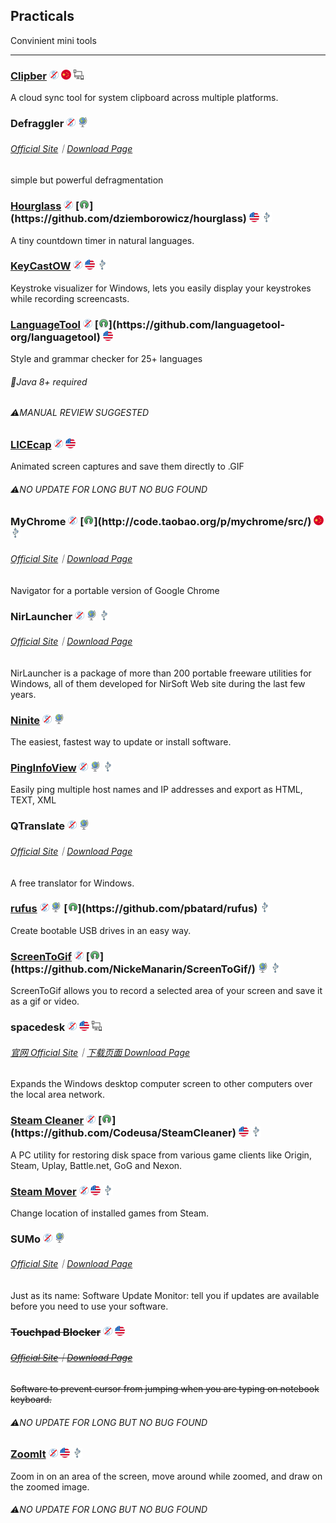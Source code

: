## Practicals

Convinient mini tools

---

### [Clipber](http://clipber.com/clipber/) ![](../assets/free.png) ![](../assets/china.png) ![](../assets/multi_platform.png)

A cloud sync tool for system clipboard across multiple platforms.

### Defraggler ![](../assets/free.png) ![](../assets/earth-globe.png)

###### [Official Site](https://www.piriform.com/defraggler)｜[Download Page](https://www.piriform.com/defraggler/download)

simple but powerful defragmentation

### [Hourglass](https://chris.dziemborowicz.com/apps/hourglass/) ![](../assets/free.png) [![](../assets/open-source-icon.png "MIT@GitHub: https://github.com/dziemborowicz/hourglass")](https://github.com/dziemborowicz/hourglass) ![](../assets/united-states.png) ![](../assets/usb.png)

A tiny countdown timer in natural languages.

### [KeyCastOW](https://brookhong.github.io/2014/04/28/keycast-on-windows.html) ![](../assets/free.png) ![](../assets/united-states.png) ![](../assets/usb.png)

Keystroke visualizer for Windows, lets you easily display your keystrokes while recording screencasts.

### [LanguageTool](https://languagetool.org/) ![](../assets/free.png) [![](../assets/open-source-icon.png "LGPL 2.1+@GitHub: https://github.com/languagetool-org/languagetool")](https://github.com/languagetool-org/languagetool) ![](../assets/united-states.png)

Style and grammar checker for 25+ languages

###### 📌Java 8+ required

###### ⚠MANUAL REVIEW SUGGESTED

### [LICEcap](http://www.cockos.com/licecap/) ![](../assets/free.png) ![](../assets/united-states.png)

Animated screen captures and save them directly to .GIF

###### ⚠NO UPDATE FOR LONG BUT NO BUG FOUND

### MyChrome ![](../assets/free.png) [![](../assets/open-source-icon.png "NO LICENSE@TaoCode: http://code.taobao.org/p/mychrome/src/")](http://code.taobao.org/p/mychrome/src/) ![](../assets/china.png) ![](../assets/usb.png)

###### [Official Site](http://bbs.kafan.cn/thread-1725205-1-1.html)｜[Download Page](http://code.taobao.org/p/mychrome/src/trunk/release/)

Navigator for a portable version of Google Chrome

### NirLauncher ![](../assets/free.png) ![](../assets/earth-globe.png) ![](../assets/usb.png)

###### [Official Site](http://launcher.nirsoft.net/)｜[Download Page](http://launcher.nirsoft.net/downloads/index.html)

NirLauncher is a package of more than 200 portable freeware utilities for Windows, all of them developed for NirSoft Web site during the last few years.

### [Ninite](https://ninite.com/) ![](../assets/free.png) ![](../assets/earth-globe.png)

The easiest, fastest way to update or install software.

### [PingInfoView](http://www.nirsoft.net/utils/multiple_ping_tool.html) ![](../assets/free.png) ![](../assets/earth-globe.png) ![](../assets/usb.png)

Easily ping multiple host names and IP addresses and export as HTML, TEXT, XML

### QTranslate ![](../assets/free.png) ![](../assets/earth-globe.png)

###### [Official Site](https://quest-app.appspot.com/)｜[Download Page](https://quest-app.appspot.com/download)

A free translator for Windows.

### [rufus](http://rufus.akeo.ie/) ![](../assets/free.png) ![](../assets/earth-globe.png) [![](../assets/open-source-icon.png "GPL3.0@GitHub: https://github.com/pbatard/rufus")](https://github.com/pbatard/rufus) ![](../assets/usb.png)

Create bootable USB drives in an easy way.

### [ScreenToGif](http://www.screentogif.com/) ![](../assets/free.png) [![](../assets/open-source-icon.png "Microsoft Public License@GitHub: https://github.com/NickeManarin/ScreenToGif/")](https://github.com/NickeManarin/ScreenToGif/) ![](../assets/earth-globe.png) ![](../assets/usb.png)

ScreenToGif allows you to record a selected area of your screen and save it as a gif or video.

### spacedesk ![](../assets/free.png) ![](../assets/united-states.png) ![](../assets/multi_platform.png)

###### [官网 Official Site](http://www.spacedesk.net/)｜[下载页面 Download Page](http://spacedesk.ph/download/)

Expands the Windows desktop computer screen to other computers over the local area network.

### [Steam Cleaner](https://github.com/Codeusa/SteamCleaner) ![](../assets/free.png) [![](../assets/open-source-icon.png "GPL 3.0@GitHub: https://github.com/Codeusa/SteamCleaner")](https://github.com/Codeusa/SteamCleaner) ![](../assets/united-states.png) ![](../assets/usb.png)

A PC utility for restoring disk space from various game clients like Origin, Steam, Uplay, Battle.net, GoG and Nexon.

### [Steam Mover](http://www.traynier.com/software/steammover) ![](../assets/free.png) ![](../assets/united-states.png) ![](../assets/usb.png)

Change location of installed games from Steam.

### SUMo ![](../assets/free.png) ![](../assets/earth-globe.png)

###### [Official Site](http://www.kcsoftwares.com/?sumo)｜[Download Page](http://www.kcsoftwares.com/?download)

Just as its name: Software Update Monitor: tell you if updates are available before you need to use your software.

### ~~Touchpad Blocker~~ ![](../assets/free.png) ![](../assets/united-states.png)

###### [~~Official Site~~](http://touchpad-blocker.com/)~~｜~~[~~Download Page~~](http://touchpad-blocker.com/download/)

~~Software to prevent cursor from jumping when you are typing on notebook keyboard.~~

###### ⚠NO UPDATE FOR LONG BUT NO BUG FOUND

### [ZoomIt](https://technet.microsoft.com/en-us/sysinternals/zoomit.aspx) ![](../assets/free.png) ![](../assets/united-states.png) ![](../assets/usb.png)

Zoom in on an area of the screen, move around while zoomed, and draw on the zoomed image.

###### ⚠NO UPDATE FOR LONG BUT NO BUG FOUND
